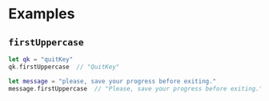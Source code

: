 # Examples

## `firstUppercase`

```swift
let qk = "quitKey"
qk.firstUppercase  // "QuitKey"
```

```swift
let message = "please, save your progress before exiting."
message.firstUppercase  // "Please, save your progress before exiting."
```
